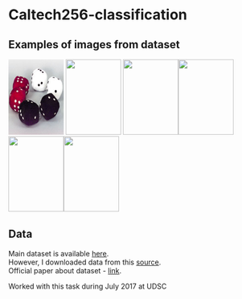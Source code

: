 # Caltech256-classification

## Examples of images from dataset
<img src="image_examples/dice.jpg" width="110px" height="150px"/> <img src="images_examples/waterfall.jpg" width="110px" height="150px"/> 
<img src="images_examples/windmill.jpg" width="110px" height="150px"/><img src="images_examples/unicorn.jpg" width="110px" height="150px"/> <img src="images_examples/gorilla.jpg" width="110px" height="150px"/><img src="images_examples/backpack.jpg" width="110px" height="150px"/> 






## Data
Main dataset is available [here](http://www.vision.caltech.edu/Image_Datasets/Caltech256/).<br>
However, I downloaded data from this [source](https://www.kaggle.com/c/caltech-256/data).<br>
Official paper about dataset - [link](https://authors.library.caltech.edu/7694/1/CNS-TR-2007-001.pdf).<br>

Worked with this task during July 2017 at UDSC
